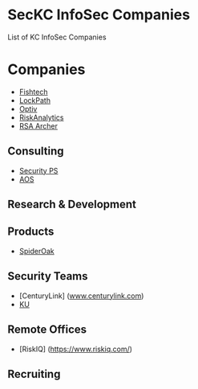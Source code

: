 # SecKC InfoSec Companies
List of KC InfoSec Companies

# Companies

* [Fishtech](https://fishtech.group/)
* [LockPath](https://www.lockpath.com/)
* [Optiv](https://www.optiv.com/)
* [RiskAnalytics](https://www.riskanalytics.com/)
* [RSA Archer](https://www.rsa.com/en-us/products/governance-risk-and-compliance)

## Consulting

* [Security PS](http://www.securityps.com/)
* [AOS](http://www.aos5.com/)

## Research & Development

## Products

* [SpiderOak](https://spideroak.com/)

## Security Teams

* [CenturyLink] (www.centurylink.com)
* [KU](https://technology.ku.edu/security)

## Remote Offices

* [RiskIQ] (https://www.riskiq.com/)

## Recruiting